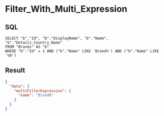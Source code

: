 # Filter_With_Multi_Expression

## SQL

```text
SELECT "b"."Id", "b"."DisplayName", "b"."Name", "b"."Details_Country_Name"
FROM "Brands" AS "b"
WHERE "b"."Id" = 1 AND ("b"."Name" LIKE 'Brand%') AND ("b"."Name" LIKE '%0')
```

## Result

```json
{
  "data": {
    "multiFilterExpression": {
      "name": "Brand0"
    }
  }
}
```

